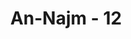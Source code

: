 ---
title: "An-Najm - 12"
no: 12
arabic_no: ١٢
ayah: اَفَتُمٰرُوْنَهٗ عَلٰى مَا يَرٰى 
translation: "Maka apakah kamu (musyrikin Mekah) hendak membantahnya tentang apa yang dilihatnya itu?"
tafsir: "Dalam ayat ini, Allah bertanya apakah orang-orang Quraisy akan mendustakan dan membantah Muhammad saw mengenai bentuk Jibril yang telah pernah dilihat Muhammad saw dengan mata kepalanya sendiri. ("
---